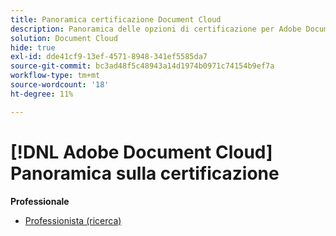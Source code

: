 ```yaml
---
title: Panoramica certificazione Document Cloud
description: Panoramica delle opzioni di certificazione per Adobe Document Cloud
solution: Document Cloud
hide: true
exl-id: dde41cf9-13ef-4571-8948-341ef5585da7
source-git-commit: bc3ad48f5c48943a14d1974b0971c74154b9ef7a
workflow-type: tm+mt
source-wordcount: '18'
ht-degree: 11%

---
```


# [!DNL Adobe Document Cloud] Panoramica sulla certificazione

**Professionale**

* [Professionista (ricerca)](/help/certifications/adc/adc-p-business.md) <!--AD0-D106-->


